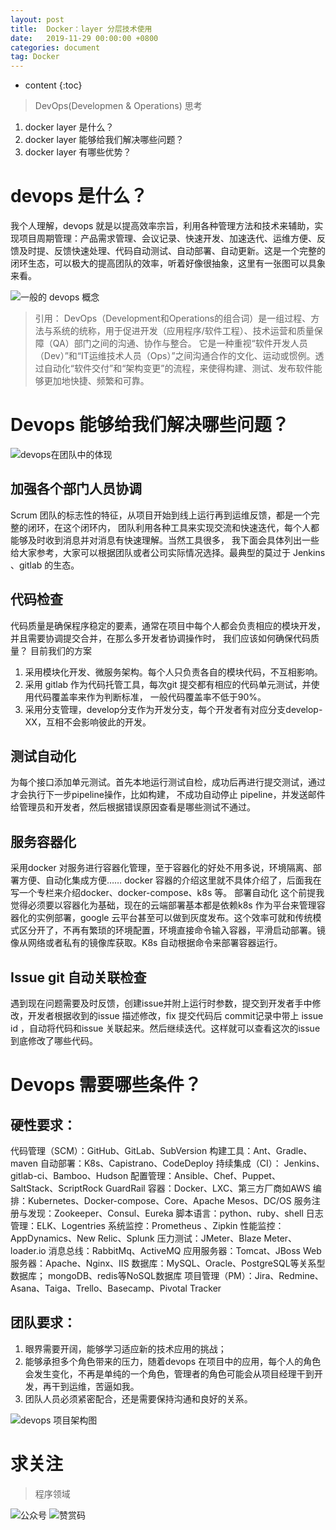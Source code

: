 ```yaml
---
layout: post
title:  Docker：layer 分层技术使用
date:   2019-11-29 00:00:00 +0800
categories: document
tag: Docker
---
```


* content
{:toc}


>DevOps(Developmen & Operations) 思考
1.	docker layer 是什么？
2.	docker layer 能够给我们解决哪些问题？
3.	docker layer 有哪些优势？

# devops 是什么？
我个人理解，devops 就是以提高效率宗旨，利用各种管理方法和技术来辅助，实现项目周期管理：产品需求管理、会议记录、快速开发、加速迭代、运维方便、反馈及时提、反馈快速处理、代码自动测试、自动部署、自动更新。这是一个完整的闭环生态，可以极大的提高团队的效率，听着好像很抽象，这里有一张图可以具象来看。

![一般的 devops 概念](https://torgor.github.io/styles/images/devops/devops-sum.png)

> 引用：
DevOps（Development和Operations的组合词）是一组过程、方法与系统的统称，用于促进开发（应用程序/软件工程）、技术运营和质量保障（QA）部门之间的沟通、协作与整合。
它是一种重视“软件开发人员（Dev）”和“IT运维技术人员（Ops）”之间沟通合作的文化、运动或惯例。透过自动化“软件交付”和“架构变更”的流程，来使得构建、测试、发布软件能够更加地快捷、频繁和可靠。



# Devops 能够给我们解决哪些问题？

 
![devops在团队中的体现](https://torgor.github.io/styles/images/devops/devops-cercle.png) 
 
##  加强各个部门人员协调
Scrum 团队的标志性的特征，从项目开始到线上运行再到运维反馈，都是一个完整的闭环，在这个闭环内，
团队利用各种工具来实现交流和快速迭代，每个人都能够及时收到消息并对消息有快速理解。当然工具很多，
我下面会具体列出一些给大家参考，大家可以根据团队或者公司实际情况选择。最典型的莫过于 Jenkins 、gitlab 的生态。

##   代码检查
代码质量是确保程序稳定的要素，通常在项目中每个人都会负责相应的模块开发，并且需要协调提交合并，在那么多开发者协调操作时，
我们应该如何确保代码质量？
目前我们的方案
1. 采用模块化开发、微服务架构。每个人只负责各自的模块代码，不互相影响。
2. 采用 gitlab 作为代码托管工具，每次git 提交都有相应的代码单元测试，并使用代码覆盖率来作为判断标准，
一般代码覆盖率不低于90%。
3. 采用分支管理，develop分支作为开发分支，每个开发者有对应分支develop-XX，互相不会影响彼此的开发。

##   测试自动化
为每个接口添加单元测试。首先本地运行测试自检，成功后再进行提交测试，通过才会执行下一步pipeline操作，比如构建，
不成功自动停止 pipeline，并发送邮件给管理员和开发者，然后根据错误原因查看是哪些测试不通过。

##  服务容器化
采用docker 对服务进行容器化管理，至于容器化的好处不用多说，环境隔离、部署方便、自动化集成方便…… docker 容器的介绍这里就不具体介绍了，后面我在写一个专栏来介绍docker、docker-compose、k8s 等。
部署自动化
这个前提我觉得必须要以容器化为基础，现在的云端部署基本都是依赖k8s 作为平台来管理容器化的实例部署，google 云平台甚至可以做到灰度发布。这个效率可就和传统模式区分开了，不再有繁琐的环境配置，环境直接命令输入容器，平滑启动部署。镜像从网络或者私有的镜像库获取。K8s 自动根据命令来部署容器运行。

##  Issue git 自动关联检查
遇到现在问题需要及时反馈，创建issue并附上运行时参数，提交到开发者手中修改，开发者根据收到的issue 描述修改，fix 提交代码后 commit记录中带上 issue id ，自动将代码和issue 关联起来。然后继续迭代。这样就可以查看这次的issue 到底修改了哪些代码。


# Devops 需要哪些条件？
## 硬性要求：
代码管理（SCM）：GitHub、GitLab、SubVersion
构建工具：Ant、Gradle、maven
自动部署：K8s、Capistrano、CodeDeploy
持续集成（CI）： Jenkins、gitlab-ci、Bamboo、Hudson
配置管理：Ansible、Chef、Puppet、SaltStack、ScriptRock GuardRail
容器：Docker、LXC、第三方厂商如AWS
编排：Kubernetes、Docker-compose、Core、Apache Mesos、DC/OS
服务注册与发现：Zookeeper、Consul、Eureka
脚本语言：python、ruby、shell
日志管理：ELK、Logentries
系统监控：Prometheus 、Zipkin
性能监控：AppDynamics、New Relic、Splunk
压力测试：JMeter、Blaze Meter、loader.io
消息总线：RabbitMq、ActiveMQ
应用服务器：Tomcat、JBoss
Web服务器：Apache、Nginx、IIS
数据库：MySQL、Oracle、PostgreSQL等关系型数据库；
 mongoDB、redis等NoSQL数据库
项目管理（PM）：Jira、Redmine、Asana、Taiga、Trello、Basecamp、Pivotal Tracker

## 团队要求：
1. 眼界需要开阔，能够学习适应新的技术应用的挑战；
2. 能够承担多个角色带来的压力，随着devops 在项目中的应用，每个人的角色会发生变化，不再是单纯的一个角色，管理者的角色可能会从项目经理干到开发，再干到运维，苦逼如我。
3. 团队人员必须紧密配合，还是需要保持沟通和良好的关系。


![devops 项目架构图](https://torgor.github.io/styles/images/devops/devops-JG.png) 


# 求关注
> 程序领域

![公众号](https://torgor.github.io/styles/images/my-public-ma.png)
![赞赏码](https://torgor.github.io/styles/images/my-zanshang-ma.png)